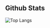## Github Stats

![Top Langs](https://github-readme-stats.vercel.app/api/top-langs/?username=irdcat&layout=compact)
